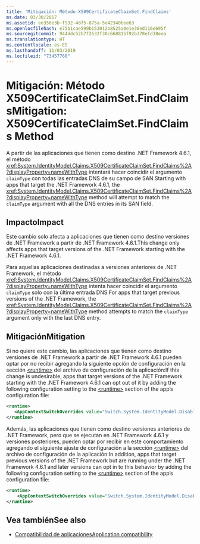 ```yaml
---
title: 'Mitigación: Método X509CertificateClaimSet.FindClaims'
ms.date: 03/30/2017
ms.assetid: ee356e3b-f932-48f5-875a-5e42340bee63
ms.openlocfilehash: e75b1cae599b153012b8525a0e1e36ed116e695f
ms.sourcegitcommit: 944ddc52b7f2632f30c668815f92b378efd38eea
ms.translationtype: HT
ms.contentlocale: es-ES
ms.lasthandoff: 11/03/2019
ms.locfileid: "73457760"
---
```

# <a name="mitigation-x509certificateclaimsetfindclaims-method"></a><span data-ttu-id="65249-102">Mitigación: Método X509CertificateClaimSet.FindClaims</span><span class="sxs-lookup"><span data-stu-id="65249-102">Mitigation: X509CertificateClaimSet.FindClaims Method</span></span>
<span data-ttu-id="65249-103">A partir de las aplicaciones que tienen como destino .NET Framework 4.6.1, el método <xref:System.IdentityModel.Claims.X509CertificateClaimSet.FindClaims%2A?displayProperty=nameWithType> intentará hacer coincidir el argumento `claimType` con todas las entradas DNS de su campo de SAN.</span><span class="sxs-lookup"><span data-stu-id="65249-103">Starting with apps that target the .NET Framework 4.6.1,  the <xref:System.IdentityModel.Claims.X509CertificateClaimSet.FindClaims%2A?displayProperty=nameWithType> method will attempt to match the `claimType` argument with all the DNS entries in its SAN field.</span></span>  
  
## <a name="impact"></a><span data-ttu-id="65249-104">Impacto</span><span class="sxs-lookup"><span data-stu-id="65249-104">Impact</span></span>  
 <span data-ttu-id="65249-105">Este cambio solo afecta a aplicaciones que tienen como destino versiones de .NET Framework a partir de .NET Framework 4.6.1.</span><span class="sxs-lookup"><span data-stu-id="65249-105">This change only affects apps that target versions of the .NET Framework starting with the .NET Framework 4.6.1.</span></span>  
  
 <span data-ttu-id="65249-106">Para aquellas aplicaciones destinadas a versiones anteriores de .NET Framework, el método <xref:System.IdentityModel.Claims.X509CertificateClaimSet.FindClaims%2A?displayProperty=nameWithType> intenta hacer coincidir el argumento `claimType` solo con la última entrada DNS.</span><span class="sxs-lookup"><span data-stu-id="65249-106">For apps that target previous versions of the .NET Framework, the <xref:System.IdentityModel.Claims.X509CertificateClaimSet.FindClaims%2A?displayProperty=nameWithType> method attempts to match the `claimType` argument only with the last  DNS entry.</span></span>  
  
## <a name="mitigation"></a><span data-ttu-id="65249-107">Mitigación</span><span class="sxs-lookup"><span data-stu-id="65249-107">Mitigation</span></span>  
 <span data-ttu-id="65249-108">Si no quiere este cambio, las aplicaciones que tienen como destino versiones de .NET Framework a partir de .NET Framework 4.6.1 pueden optar por no recibir agregando la siguiente opción de configuración en la sección [\<runtime>](../configure-apps/file-schema/runtime/runtime-element.md) del archivo de configuración de la aplicación:</span><span class="sxs-lookup"><span data-stu-id="65249-108">If this change is undesirable, apps that target versions of the .NET Framework starting with the .NET Framework 4.6.1 can opt out of it by adding the following configuration setting to the [\<runtime>](../configure-apps/file-schema/runtime/runtime-element.md) section of the app’s configuration file:</span></span>  
  
```xml  
<runtime>  
   <AppContextSwitchOverrides value="Switch.System.IdentityModel.DisableMultipleDNSEntriesInSANCertificate=true" />   
</runtime>  
```  
  
 <span data-ttu-id="65249-109">Además, las aplicaciones que tienen como destino versiones anteriores de .NET Framework, pero que se ejecutan en .NET Framework 4.6.1 y versiones posteriores, pueden optar por recibir en este comportamiento agregando el siguiente ajuste de configuración a la sección [\<runtime>](../configure-apps/file-schema/runtime/runtime-element.md) del archivo de configuración de la aplicación:</span><span class="sxs-lookup"><span data-stu-id="65249-109">In addition, apps that target previous versions of the .NET Framework but are running under the .NET Framework 4.6.1 and later versions can opt in to this behavior by adding the following configuration setting to the [\<runtime>](../configure-apps/file-schema/runtime/runtime-element.md) section of the app’s configuration file:</span></span>  
  
```xml  
<runtime>  
    <AppContextSwitchOverrides value="Switch.System.IdentityModel.DisableMultipleDNSEntriesInSANCertificate=false" />   
</runtime>  
```  
  
## <a name="see-also"></a><span data-ttu-id="65249-110">Vea también</span><span class="sxs-lookup"><span data-stu-id="65249-110">See also</span></span>

- [<span data-ttu-id="65249-111">Compatibilidad de aplicaciones</span><span class="sxs-lookup"><span data-stu-id="65249-111">Application compatibility</span></span>](application-compatibility.md)
